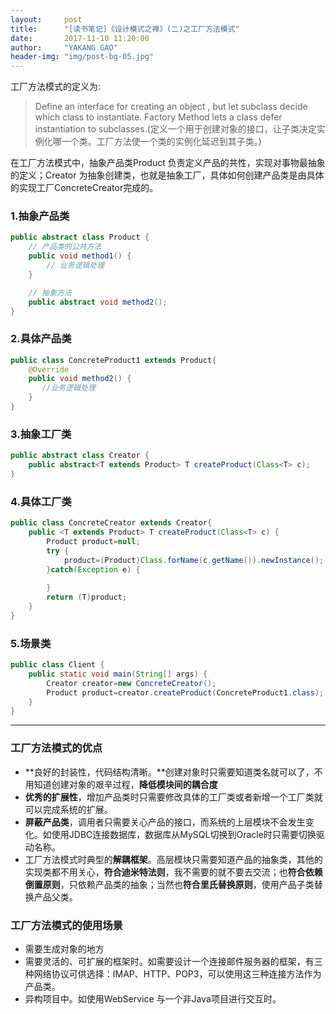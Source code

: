 ```yaml
---
layout:     post
title:      "[读书笔记]《设计模式之禅》(二)之工厂方法模式"
date:       2017-11-10 11:20:00
author:     "YAKANG GAO"
header-img: "img/post-bg-05.jpg"
---
```


工厂方法模式的定义为:
> Define an interface for creating an object , but let subclass decide which class to instantiate. Factory Method lets a  class defer instantiation to subclasses.(定义一个用于创建对象的接口，让子类决定实例化哪一个类。工厂方法使一个类的实例化延迟到其子类。)

在工厂方法模式中，抽象产品类Product 负责定义产品的共性，实现对事物最抽象的定义；Creator 为抽象创建类，也就是抽象工厂，具体如何创建产品类是由具体的实现工厂ConcreteCreator完成的。

### 1.抽象产品类
```java
public abstract class Product {
	// 产品类的公共方法
	public void method1() {
		// 业务逻辑处理
	}

	// 抽象方法
	public abstract void method2();
}

```

### 2.具体产品类
```java
public class ConcreteProduct1 extends Product{
	@Override
	public void method2() {
       //业务逻辑处理
	}
}
```

### 3.抽象工厂类
```java
public abstract class Creator {
	public abstract<T extends Product> T createProduct(Class<T> c);
}
```

### 4.具体工厂类
```java
public class ConcreteCreator extends Creator{
	public <T extends Product> T createProduct(Class<T> c) {
		Product product=null;
		try {
			product=(Product)Class.forName(c.getName()).newInstance();
		}catch(Exception e) {
			
		}
		return (T)product;
	}
}
```

### 5.场景类
```java
public class Client {
	public static void main(String[] args) {
		Creator creator=new ConcreteCreator();
		Product product=creator.createProduct(ConcreteProduct1.class);
	}
}
```
---

### 工厂方法模式的优点
- **良好的封装性，代码结构清晰。**创建对象时只需要知道类名就可以了，不用知道创建对象的艰辛过程，**降低模块间的耦合度**
- **优秀的扩展性**，增加产品类时只需要修改具体的工厂类或者新增一个工厂类就可以完成系统的扩展。
- **屏蔽产品类**，调用者只需要关心产品的接口，而系统的上层模块不会发生变化。如使用JDBC连接数据库，数据库从MySQL切换到Oracle时只需要切换驱动名称。
- 工厂方法模式时典型的**解耦框架**。高层模块只需要知道产品的抽象类，其他的实现类都不用关心，**符合迪米特法则**，我不需要的就不要去交流；也**符合依赖倒置原则**，只依赖产品类的抽象；当然也**符合里氏替换原则**，使用产品子类替换产品父类。

### 工厂方法模式的使用场景
- 需要生成对象的地方
- 需要灵活的、可扩展的框架时。如需要设计一个连接邮件服务器的框架，有三种网络协议可供选择：IMAP、HTTP、POP3，可以使用这三种连接方法作为产品类。
- 异构项目中。如使用WebService 与一个非Java项目进行交互时。